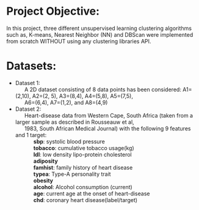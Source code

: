 # Project Objective:
In this project, three different unsupervised learning clustering algorithms such as, K-means, Nearest Neighbor (NN) and DBScan were implemented from scratch WITHOUT using any clustering libraries API.

# Datasets:


*   Dataset 1: <br>
&nbsp;&nbsp;&nbsp;&nbsp;&nbsp;&nbsp;A 2D dataset consisting of 8 data points has been considered: A1=(2,10), A2=(2, 5), A3=(8,4), A4=(5,8), A5=(7,5), <br>&nbsp;&nbsp;&nbsp;&nbsp;&nbsp;&nbsp;A6=(6,4), A7=(1,2), and A8=(4,9)
*   Dataset 2: <br>
&nbsp;&nbsp;&nbsp;&nbsp;&nbsp;&nbsp;Heart-disease data from Western Cape, South Africa (taken from a larger sample as described in Rousseauw et al,<br>&nbsp;&nbsp;&nbsp;&nbsp;&nbsp;&nbsp;1983, South African Medical Journal) with the following 9 features and 1 target:<br>
&nbsp;&nbsp;&nbsp;&nbsp;&nbsp;&nbsp;&nbsp;&nbsp;&nbsp;&nbsp;&nbsp;&nbsp;**sbp**: systolic blood pressure<br>
&nbsp;&nbsp;&nbsp;&nbsp;&nbsp;&nbsp;&nbsp;&nbsp;&nbsp;&nbsp;&nbsp;&nbsp;**tobacco**: cumulative tobacco usage(kg)<br>
&nbsp;&nbsp;&nbsp;&nbsp;&nbsp;&nbsp;&nbsp;&nbsp;&nbsp;&nbsp;&nbsp;&nbsp;**ldl**: low density lipo-protein cholesterol<br>
&nbsp;&nbsp;&nbsp;&nbsp;&nbsp;&nbsp;&nbsp;&nbsp;&nbsp;&nbsp;&nbsp;&nbsp;**adiposity**<br>
&nbsp;&nbsp;&nbsp;&nbsp;&nbsp;&nbsp;&nbsp;&nbsp;&nbsp;&nbsp;&nbsp;&nbsp;**famhist**: family history of heart disease <br>
&nbsp;&nbsp;&nbsp;&nbsp;&nbsp;&nbsp;&nbsp;&nbsp;&nbsp;&nbsp;&nbsp;&nbsp;**typea**: Type-A personality trait <br>
&nbsp;&nbsp;&nbsp;&nbsp;&nbsp;&nbsp;&nbsp;&nbsp;&nbsp;&nbsp;&nbsp;&nbsp;**obesity**<br>
&nbsp;&nbsp;&nbsp;&nbsp;&nbsp;&nbsp;&nbsp;&nbsp;&nbsp;&nbsp;&nbsp;&nbsp;**alcohol**: Alcohol consumption (current)<br>
&nbsp;&nbsp;&nbsp;&nbsp;&nbsp;&nbsp;&nbsp;&nbsp;&nbsp;&nbsp;&nbsp;&nbsp;**age**: current age at the onset of heart-disease<br>
&nbsp;&nbsp;&nbsp;&nbsp;&nbsp;&nbsp;&nbsp;&nbsp;&nbsp;&nbsp;&nbsp;&nbsp;**chd**: coronary heart disease(label/target)<br>